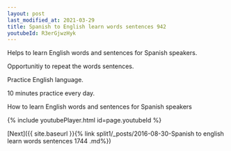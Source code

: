 ```yaml
---
layout: post
last_modified_at: 2021-03-29
title: Spanish to English learn words sentences 942 
youtubeId: R3erGjwzHyk
---
```

 
 
Helps to learn English words and sentences for Spanish speakers.

Opportunitiy to repeat the words sentences. 

Practice English language. 
 
10 minutes practice every day. 
 
How to learn English words and sentences for Spanish speakers 
 
{% include youtubePlayer.html id=page.youtubeId %}
 
 
[Next]({{ site.baseurl }}{% link  split1/_posts/2016-08-30-Spanish to english learn words sentences 1744 .md%})
 
